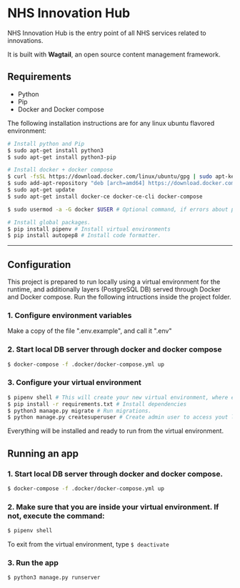 # NHS Innovation Hub
NHS Innovation Hub is the entry point of all NHS services related to innovations.

It is built with **Wagtail**, an open source content management framework.


## Requirements
- Python
- Pip
- Docker and Docker compose

The following installation instructions are for any linux ubuntu flavored environment:

``` bash
# Install python and Pip
$ sudo apt-get install python3
$ sudo apt-get install python3-pip

# Install docker + docker compose 
$ curl -fsSL https://download.docker.com/linux/ubuntu/gpg | sudo apt-key add -
$ sudo add-apt-repository "deb [arch=amd64] https://download.docker.com/linux/ubuntu RELEASE stable" # Check RELEASE in "cat /etc/os-release", UBUNTU_CODENAME
$ sudo apt-get update
$ sudo apt-get install docker-ce docker-ce-cli docker-compose

$ sudo usermod -a -G docker $USER # Optional command, if errors about permissions happens when running commands

# Install global packages.
$ pip install pipenv # Install virtual environments
$ pip install autopep8 # Install code formatter.
```
---

## Configuration
This project is prepared to run locally using a virtual environment for the runtime, and additionally layers (PostgreSQL DB) served through Docker and Docker compose. Run the following intructions inside the project folder.

### 1. Configure environment variables
Make a copy of the file ".env.example", and call it ".env"

### 2. Start local DB server through docker and docker compose
```bash
$ docker-compose -f .docker/docker-compose.yml up
```

### 3. Configure your virtual environment
``` bash
$ pipenv shell # This will create your new virtual environment, where everything runs.
$ pip install -r requirements.txt # Install dependencies
$ python3 manage.py migrate # Run migrations.
$ python manage.py createsuperuser # Create admin user to access yout local admin area.

```
Everything will be installed and ready to run from the virtual environment.

## Running an app
### 1. Start local DB server through docker and docker compose.
```bash
$ docker-compose -f .docker/docker-compose.yml up
```
### 2. Make sure that you are inside your virtual environment. If not, execute the command:
```bash
$ pipenv shell
```
To exit from the virtual environment, type `$ deactivate`
### 3. Run the app
```bash
$ python3 manage.py runserver
```

